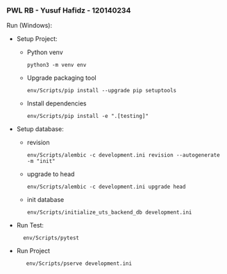 ### PWL RB - Yusuf Hafidz - 120140234

Run (Windows):

- Setup Project:
  - Python venv

        python3 -m venv env

  - Upgrade packaging tool

        env/Scripts/pip install --upgrade pip setuptools

  - Install dependencies

        env/Scripts/pip install -e ".[testing]"

- Setup database:
  - revision

        env/Scripts/alembic -c development.ini revision --autogenerate -m "init"

  - upgrade to head

        env/Scripts/alembic -c development.ini upgrade head

  - init database

        env/Scripts/initialize_uts_backend_db development.ini

- Run Test:

        env/Scripts/pytest

- Run Project

         env/Scripts/pserve development.ini